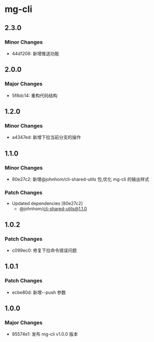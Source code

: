 # mg-cli

## 2.3.0

### Minor Changes

- 44d1208: 新增推送功能

## 2.0.0

### Major Changes

- 5f8dc14: 重构代码结构

## 1.2.0

### Minor Changes

- a4347ed: 新增下拉当前分支的操作

## 1.1.0

### Minor Changes

- 80e27c2: 新增@johnhom/cli-shared-utils 包,优化 mg-cli 的输出样式

### Patch Changes

- Updated dependencies [80e27c2]
  - @johnhom/cli-shared-utils@1.1.0

## 1.0.2

### Patch Changes

- c099ec0: 修复下拉命令错误问题

## 1.0.1

### Patch Changes

- ecbe80d: 新增--push 参数

## 1.0.0

### Major Changes

- 85574e1: 发布 mg-cli v1.0.0 版本
